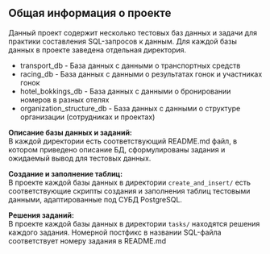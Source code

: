 ## Общая информация о проекте

Данный проект содержит несколько тестовых баз данных и задачи для практики составления SQL-запросов к данным.
Для каждой базы данных в проекте заведена отдельная директория.
- transport_db - База данных с данными о транспортных средств
- racing_db - База данных с данными о результатах гонок и участниках гонок
- hotel_bokkings_db - База данных с данными о бронировании номеров в разных отелях
- organization_structure_db - База данных с данными о структуре организации (сотрудниках и проектах)

**Описание базы данных и заданий:** <br>
В каждой директории есть соответствующий README.md файл, в котором приведено описание БД, сформулированы задания и ожидаемый вывод для тестовых данных.

**Создание и заполнение таблиц:** <br>
В проекте каждой базы данных в директории `create_and_insert/` есть соответствующие скрипты создания и заполнения таблиц тестовыми данными, адаптированные под СУБД PostgreSQL.

**Решения заданий:** <br>
В проекте каждой базы данных в директории `tasks/` находятся решения каждого задания. Номерной постфикс в названии SQL-файла соответствует номеру задания в README.md